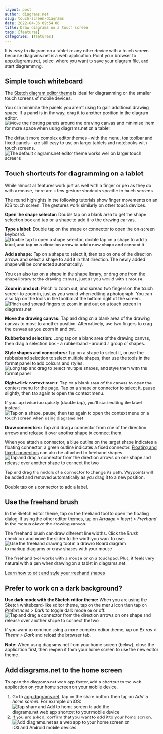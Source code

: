 ```yaml
---
layout: post
author: diagrams.net
slug: touch-screen-diagrams
date: 2022-04-06 09:54:00
title: Draw diagrams on a touch screen
tags: [features]
categories: [features]
---
```


It is easy to diagram on a tablet or any other device with a touch screen because diagrams.net is a web application. Point your browser to [app.diagrams.net](https://app.diagrams.net), select where you want to save your diagram file, and start diagramming.

## Simple touch whiteboard

The [Sketch diagram editor theme](/blog/sketch-online-whiteboard.html) is ideal for diagramming on the smaller touch screens of mobile devices. 

You can minimise the panels you aren't using to gain additional drawing space. If a panel is in the way, drag it to another position in the diagram editor. 
<br /><img src="/assets/img/blog/touch-diagrams-floating-panel.gif" style="width=100%;max-width:500px;height:auto;" alt="Move the floating panels around the drawing canvas and minimise them for more space when using diagrams.net on a tablet">


The default more complex [editor themes](/blog/diagram-editor-theme.html) - with the menu, top toolbar and fixed panels - are still easy to use on larger tablets and notebooks with touch screens. 
<br /><img src="/assets/img/blog/touch-diagrams-default-editor-theme.png" style="width=100%;max-width:500px;height:auto;" alt="The default diagrams.net editor theme works well on larger touch screens">

## Touch shortcuts for diagramming on a tablet

While almost all features work just as well with a finger or pen as they do with a mouse, there are a few gesture shortcuts specific to touch screens.

The round highlights in the following tutorials show finger movements on an iOS touch screen. The gestures work similarly on other touch devices.

**Open the shape selector:** Double tap on a blank area to get the shape selection box and tap on a shape to add it to the drawing canvas.

**Type a label:** Double tap on the shape or connector to open the on-screen keyboard.
<br /><img src="/assets/img/blog/touch-diagrams-add-shapes-label.gif" style="width=100%;max-width:500px;height:auto;" alt="Double tap to open a shape selector, double tap on a shape to add a label, and tap on a direction arrow to add a new shape and connect it">

**Add a shape:** Tap on a shape to select it, then tap on one of the direction arrows and select a shape to add it in that direction. The newly added shape will be connected automatically. 

You can also tap on a shape in the shape library, or drag one from the shape library to the drawing canvas, just as you would with a mouse.

**Zoom in and out:** Pinch to zoom out, and spread two fingers on the touch screen to zoom in, just as you would when editing a photograph. You can also tap on the tools in the toolbar at the bottom right of the screen.
<br /><img src="/assets/img/blog/touch-diagrams-zoom.gif" style="width=100%;max-width:500px;height:auto;" alt="Pinch and spread fingers to zoom in and out on a touch screen in diagrams.net">

**Move the drawing canvas:** Tap and drag on a blank area of the drawing canvas to move to another position. Alternatively, use two fingers to drag the canvas as you zoom in and out.

**Rubberband selection:** Long tap on a blank area of the drawing canvas, then drag a selection box - a rubberband - around a group of shapes.

**Style shapes and connectors:** Tap on a shape to select it, or use the rubberband selection to select multiple shapes, then use the tools in the format panel to add colours and styles.
<br /><img src="/assets/img/blog/touch-diagrams-rubberband-selection-style.gif" style="width=100%;max-width:500px;height:auto;" alt="Long tap and drag to select multiple shapes, and style them with the format panel">

**Right-click context menu:** Tap on a blank area of the canvas to open the context menu for the page. Tap on a shape or connector to select it, pause slightly, then tap again to open the context menu.

If you tap twice too quickly (double tap), you'll start editing the label instead. 
<br /><img src="/assets/img/blog/touch-diagrams-context-menu.gif" style="width=100%;max-width:500px;height:auto;" alt="Tap on a shape, pause, then tap again to open the context menu on a touch screen when using diagrams.net">

**Draw connectors:** Tap and drag a connector from one of the direction arrows and release it over another shape to connect them.

When you attach a connector, a blue outline on the target shape indicates a floating connector, a green outline indicates a fixed connector. [Floating and fixed connectors](/doc/faq/connector-fixed-vs-floating.html) can also be attached to freehand shapes. 
<br /><img src="/assets/img/blog/touch-diagrams-connectors.gif" style="width=100%;max-width:500px;height:auto;" alt="Tap and drag a connector from the direction arrows on one shape and release over another shape to connect the two">

Tap and drag the middle of a connector to change its path. Waypoints will be added and removed automatically as you drag it to a new position. 

Double tap on a connector to add a label. 

## Use the freehand brush

In the Sketch editor theme, tap on the freehand tool to open the floating dialog. If using the other editor themes, tap on _Arrange > Insert > Freehand_ in the menus above the drawing canvas. 

The freehand brush can draw different line widths. Click the _Brush_ checkbox and move the slider to the width you want to use.
<br /><img src="/assets/img/blog/freehand-brush-width.gif" style="width=100%;max-width:400px;height:auto;" alt="Use the freehand drawing tool in a draw.io Board diagram to markup diagrams or draw shapes with your mouse">

The freehand tool works with a mouse or on a touchpad. Plus, it feels very natural with a pen when drawing on a tablet in diagrams.net.

[Learn how to edit and style your freehand shapes](/blog/freehand-drawing.html)


## Prefer to work on a dark background?

**Use dark mode with the Sketch editor theme:** When you are using the Sketch whiteboard-like editor theme, tap on the menu icon then tap on _Preferences > Dark_ to toggle dark mode on or off.
<br /><img src="/assets/img/blog/touch-diagrams-dark-mode.png" style="width=100%;max-width:500px;height:auto;" alt="Tap and drag a connector from the direction arrows on one shape and release over another shape to connect the two">

If you want to continue using a more complex editor theme, tap on _Extras > Theme > Dark_ and reload the browser tab. 

**Note:** When using diagrams.net from your home screen (below), close the application first, then reopen it from your home screen to use the new editor theme.

## Add diagrams.net to the home screen
To open the diagrams.net web app faster, add a shortcut to the web application on your home screen on your mobile device.

1. Go to [app.diagrams.net](https://app.diagrams.net), tap on the share button, then tap on _Add to home screen_. For example on iOS:
<br /><img src="/assets/img/blog/mobile-add-homescreen.png" style="width=100%;max-width:400px;height:auto;" alt="Tap share and Add to home screen to add the diagrams.net web app shortcut to your mobile device">
2. If you are asked, confirm that you want to add it to your home screen. 
<br /><img src="/assets/img/blog/mobile-diagrams-homescreen.png" style="width=100%;max-width:400px;height:auto;" alt="Add diagrams.net as a web app to your home screen on iOS and Android mobile devices">